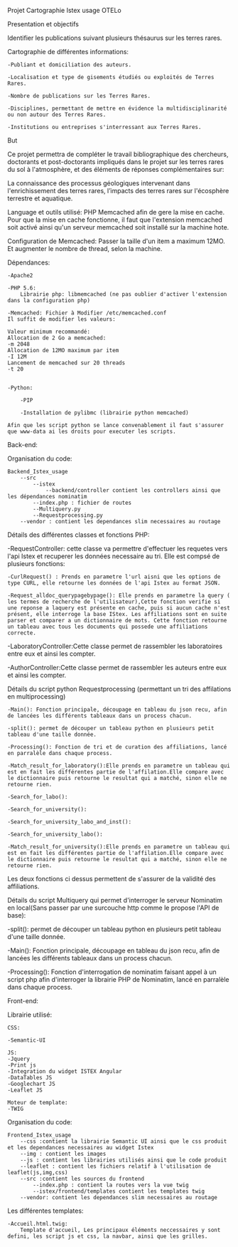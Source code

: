 Projet Cartographie Istex usage OTELo

Presentation et objectifs

Identifier les publications suivant plusieurs thésaurus sur les terres rares.

Cartographie de différentes informations: 
			
	-Publiant et domiciliation des auteurs.
			
	-Localisation et type de gisements étudiés ou exploités de Terres Rares.
 
	-Nombre de publications sur les Terres Rares.

	-Disciplines, permettant de mettre en évidence la multidisciplinarité ou non autour des Terres Rares.

	-Institutions ou entreprises s'interressant aux Terres Rares.

But

Ce projet permettra de compléter le travail bibliographique des chercheurs, doctorants et post-doctorants impliqués dans le projet sur les terres rares du sol à l'atmosphère, et des éléments de réponses complémentaires sur:

La connaissance des processus géologiques intervenant dans l'enrichissement des terres rares,
l’impacts des terres rares sur l'écosphère terrestre et aquatique.



Language et outils utilisé:
PHP
Memcached afin de gere la mise en cache.
Pour que la mise en cache fonctionne, il faut que l'extension memcached soit activé ainsi qu'un serveur memcached soit installé sur la machine hote.

Configuration de Memcached:
Passer la taille d'un item a maximum 12MO. Et augmenter le nombre de thread, selon la machine.


Dépendances: 

	-Apache2

	-PHP 5.6:
		Librairie php: libmemcached (ne pas oublier d'activer l'extension dans la configuration php)

	-Memcached: Fichier à Modifier /etc/memcached.conf
	Il suffit de modifier les valeurs:

	Valeur minimum recommandé:
	Allocation de 2 Go a memcached:
	-m 2048
	Allocation de 12MO maximum par item
	-I 12M
	Lancement de memcached sur 20 threads
	-t 20


	-Python:

		-PIP

		-Installation de pylibmc (librairie python memcached)

	Afin que les script python se lance convenablement il faut s'assurer que www-data ai les droits pour executer les scripts.


Back-end:

Organisation du code:

	Backend_Istex_usage
		--src
			--istex 
				--backend/controller contient les controllers ainsi que les dépendances nominatim  
			--index.php : fichier de routes
			--Multiquery.py
			--Requestprocessing.py 
		--vendor : contient les dependances slim necessaires au routage


Détails des différentes classes et fonctions PHP:

-RequestController: cette classe va permettre d'effectuer les requetes vers l'api Istex et recuperer les données necessaire au tri.
Elle est compsé de plusieurs fonctions:

	-CurlRequest() : Prends en parametre l'url aisni que les options de type CURL, elle retourne les données de l'api Istex au format JSON.

	-Request_alldoc_querypagebypage(): Elle prends en parametre la query ( les termes de recherche de l'utilisateur),Cette fonction verifie si une reponse a laquery est présente en cache, puis si aucun cache n'est présent, elle interroge la base IStex. Les affiliations sont en suite parser et comparer a un dictionnaire de mots. Cette fonction retourne un tableau avec tous les documents qui possede une affiliations correcte.

	

-LaboratoryController:Cette classe permet de rassembler les laboratoires entre eux et ainsi les compter.

-AuthorController:Cette classe permet de rassembler les auteurs entre eux et ainsi les compter.



Détails du script python Requestprocessing (permettant un tri des affilations en multiprocessing)


	-Main(): Fonction principale, découpage en tableau du json recu, afin de lancées les différents tableaux dans un process chacun.

	-split(): permet de découper un tableau python en plusieurs petit tableau d'une taille donnée.

	-Processing(): Fonction de tri et de curation des affiliations, lancé en parralèle dans chaque process.

	-Match_result_for_laboratory():Elle prends en parametre un tableau qui est en fait les différentes partie de l'affilation.Elle compare avec le dictionnaire puis retourne le resultat qui a matché, sinon elle ne retourne rien.

	-Search_for_labo():

	-Search_for_university():

	-Search_for_university_labo_and_inst():

	-Search_for_university_labo():

	-Match_result_for_university():Elle prends en parametre un tableau qui est en fait les différentes partie de l'affilation.Elle compare avec le dictionnaire puis retourne le resultat qui a matché, sinon elle ne retourne rien.

Les deux fonctions ci dessus permettent de s'assurer de la validité des affiliations.



Détails du script Multiquery qui permet d'interroger le serveur Nominatim en local(Sans passer par une surcouche http comme le propose l'API de base):

-split(): permet de découper un tableau python en plusieurs petit tableau d'une taille donnée.

-Main(): Fonction principale, découpage en tableau du json recu, afin de lancées les différents tableaux dans un process chacun.

-Processing(): Fonction d'interrogation de nominatim faisant appel à un script php afin d'interroger la librairie PHP de Nominatim, lancé en parralèle dans chaque process.




Front-end:

Librairie utilisé:

	CSS:

	-Semantic-UI

	JS:
	-Jquery
	-Print js
	-Integration du widget ISTEX Angular
	-DataTables JS
	-Googlechart JS
	-Leaflet JS

	Moteur de template:
	-TWIG


Organisation du code:

	Frontend_Istex_usage
		--css :contient la librairie Semantic UI ainsi que le css produit et les dependances necessaires au widget Istex
		--img : contient les images
		--js : contient les librairies utilisés ainsi que le code produit 
		--leaflet : contient les fichiers relatif à l'utilisation de leaflet(js,img,css)
		--src :contient les sources du frontend
			--index.php : contient la routes vers la vue twig
			--istex/frontend/templates contient les templates twig
		--vendor: contient les dependances slim necessaires au routage



Les différentes templates:

	-Accueil.html.twig:
		Template d'accueil, Les principaux éléments neccessaires y sont defini, les script js et css, la navbar, ainsi que les grilles.

	











